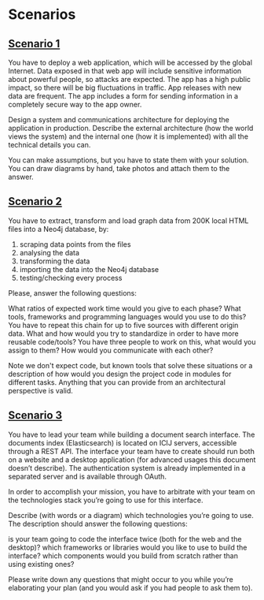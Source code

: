# Scenarios

## [Scenario 1](../master/scenario1.md)

You have to deploy a web application, which will be accessed by the global Internet. Data exposed in that web app will include sensitive information about powerful people, so attacks are expected. The app has a high public impact, so there will be big fluctuations in traffic. App releases with new data are frequent. The app includes a form for sending information in a completely secure way to the app owner.

Design a system and communications architecture for deploying the application in production. Describe the external architecture (how the world views the system) and the internal one (how it is implemented) with all the technical details you can.

You can make assumptions, but you have to state them with your solution. You can draw diagrams by hand, take photos and attach them to the answer.

## [Scenario 2](../master/scenario2.md)

You have to extract, transform and load graph data from 200K local HTML files into a Neo4j database, by:

1. scraping data points from the files
2. analysing the data
3. transforming the data
4. importing the data into the Neo4j database
5. testing/checking every process

Please, answer the following questions:

What ratios of expected work time would you give to each phase?
What tools, frameworks and programming languages would you use to do this?
You have to repeat this chain for up to five sources with different origin data.
What and how would you try to standardize in order to have more reusable code/tools?
You have three people to work on this, what would you assign to them? How would you communicate with each other?

Note we don't expect code, but known tools that solve these situations or a description of how would you design the project code in modules for different tasks. Anything that you can provide from an architectural perspective is valid.


## [Scenario 3](../master/scenario3.md)

You have to lead your team while building a document search interface. The documents index (Elasticsearch) is located on ICIJ servers, accessible through a REST API. The interface your team have to create should run both on a website and a desktop application (for advanced usages this document doesn’t describe). The authentication system is already implemented in a separated server and is available through OAuth.

In order to accomplish your mission, you have to arbitrate with your team on the technologies stack you’re going to use for this interface. 

Describe (with words or a diagram) which technologies you’re going to use. The description should answer the following questions:

is your team going to code the interface twice (both for the web and the desktop)?
which frameworks or libraries would you like to use to build the interface?
which components would you build from scratch rather than using existing ones?

Please write down any questions that might occur to you while you’re elaborating
your plan (and you would ask if you had people to ask them to).